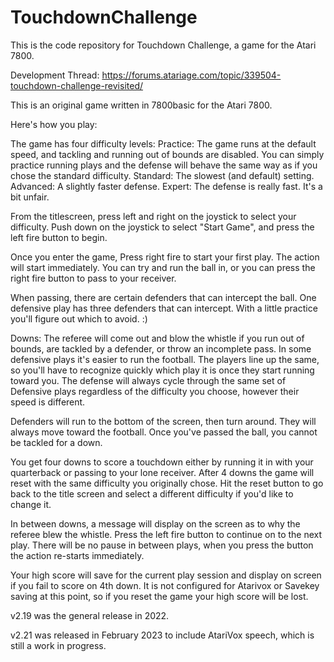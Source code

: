 # TouchdownChallenge
This is the code repository for Touchdown Challenge, a game for the Atari 7800.  

Development Thread:  https://forums.atariage.com/topic/339504-touchdown-challenge-revisited/

This is an original game written in 7800basic for the Atari 7800.

Here's how you play:

The game has four difficulty levels:
Practice:  The game runs at the default speed, and tackling and running out of bounds are disabled.  You can simply practice running plays and the defense will behave the same way as if you chose the standard difficulty.
Standard:  The slowest (and default) setting. 
Advanced:  A slightly faster defense.
Expert: The defense is really fast.  It's a bit unfair.

From the titlescreen, press left and right on the joystick to select your difficulty.  Push down on the joystick to select "Start Game", and press the left fire button to begin.

Once you enter the game, Press right fire to start your first play.  The action will start immediately.  You can try and run the ball in, or you can press the right fire button to pass to your receiver.  

When passing, there are certain defenders that can intercept the ball.  One defensive play has three defenders that can intercept.  With a little practice you'll figure out which to avoid. :)

Downs:  The referee will come out and blow the whistle if you run out of bounds, are tackled by a defender, or throw an incomplete pass. 
In some defensive plays it's easier to run the football.  The players line up the same, so you'll have to recognize quickly which play it is once they start running toward you.  The defense will always cycle through the same set of Defensive plays regardless of the difficulty you choose, however their speed is different.

Defenders will run to the bottom of the screen, then turn around.  They will always move toward the football.  Once you've passed the ball, you cannot be tackled for a down.

You get four downs to score a touchdown either by running it in with your quarterback or passing to your lone receiver.  After 4 downs the game will reset with the same difficulty you originally chose.  Hit the reset button to go back to the title screen and select a different difficulty if you'd like to change it.

In between downs, a message will display on the screen as to why the referee blew the whistle.  Press the left fire button to continue on to the next play.  There will be no pause in between plays, when you press the button the action re-starts immediately.

Your high score will save for the current play session and display on screen if you fail to score on 4th down.  It is not configured for Atarivox or Savekey saving at this point, so if you reset the game your high score will be lost.

v2.19 was the general release in 2022.

v2.21 was released in February 2023 to include AtariVox speech, which is still a work in progress.
 
